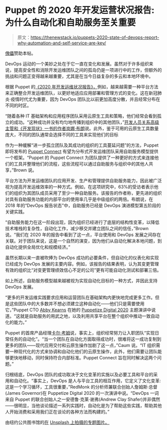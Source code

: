 # Puppet 的 2020 年开发运营状况报告:为什么自动化和自助服务至关重要

> 原文：<https://thenewstack.io/puppets-2020-state-of-devops-report-why-automation-and-self-service-are-key/>

[傀儡](https://puppet.com/)赞助本帖。

DevOps 运动的一个美妙之处在于它一直在变化和发展。虽然对于许多组织来说，提高安全性和消除开发运维团队之间的孤岛仍是一项进行中的工作，但额外的挑战和问题正变得越来越重要，尤其是在当今日益复杂的多云和本地环境中。

根据 Puppet 的[《2020 年开发运维状况报告》，](https://puppet.com/resources/report/2020-state-of-devops-report/)例如，越来越需要一种平台方法来正确整合开发运维团队，以更好地适应应用部署和管理方式的变化。这在新冠肺炎·疫情时代尤为重要，因为 DevOps 团队比以前更加高度分散，并且经常分布在不同的时区。

“随着各种 IT 基础架构和应用程序团队采用云原生工具和策略，他们经常会看到孤立的成功。“这种成功并没有均匀地传播到组织中的其他团队，”[开发人员关系高级主管和《开发现状》一书的作者岚娜·布朗](https://www.linkedin.com/in/alanna-brown-32baa63)说。此外，鉴于可用的云原生工具数量庞大，不同的团队通常会选择不同的工具来实现他们的目标

作为一种缓解“进一步孤立团队及其成功的组织的工具蔓延问题”的方法，Puppet 即将发布的 [Puppet Connect](https://puppet.com/products/puppet-connect/) 有望为分布式开发运维团队采用自助服务模型提供一个框架。“Puppet 的 Puppet Connect 为团队提供了一种更好的方式来连接他们的工具并整理他们的流程，这些流程可以通过自助服务与组织中的其他人共享，”Brown 说。

平台方法为开发运维团队的应用开发、生产和管理提供自助服务能力，因此被广泛视为提高开发运维效率的一种方式。例如，在这项研究中，63%的受访者表示他们的组织为其团队成员采用了至少一种自助服务。该报告的作者称，更先进的组织对具有自助服务功能的内部平台的使用率几乎是中级组织的两倍。布朗说，在 2018 年的“DevOps 报告状态”中，自助服务已经是 DevOps 演进模型第五阶段的关键实践。

“自助服务能力在这一阶段出现，因为组织已经进行了底层的结构性变革，以降低技术堆栈的复杂性，自动化工作，减少移交并建立团队之间的信任，”Brown 说。“我们在 2020 年的报告中看到了这一点，平台使用和 DevOps 发展之间存在关联。对于团队来说，这是一个自然的演变，因为他们从自动化解决本地问题，到自动化提供全局优化和规模经济。”

虽然长期以来一直被吹捧为 DevOps 成功的必要条件，但自动化的仪表化和实现已经成为 DevOps 发展的主要内容。例如，该报告的结果表明，认为其变更管理有效的组织比“对变更管理绩效信心不足的公司”更有可能自动化测试和部署三倍。

如上所述，自助服务模型越来越被视为实现自动化目标的一种方式，并因此支持 DevOps 发展。

“更多的开发运维实践要求应用和运营团队在基础架构内更快地完成更多工作。但是这些团队中的大多数并不想必须建立这种自动化——他们只是需要使用它，”Puppet CTO [Abby Kearns](https://www.linkedin.com/in/abbykearns) 在她的 [Puppetize Digital 2020](https://puppet.com/puppetize/) 主题演讲中说道。“这就是自助服务的用武之地，以及利用共享平台在整个组织中推动一致自动化的能力。”

Puppet 的首席产品经理[卡尔·考姆](https://www.linkedin.com/in/carlcaum)说，事实上，组织经常努力让入职团队“实现日常任务的自动化”。“当一个团队在自动化方面取得成功时，很难将这一成功复制到更多的团队——现代应用交付和云原生操作加剧了这一点，”Caum 说。“IT 组织需要一种现代化的方式来协调和自动化他们的云原生操作，此外，他们需要让团队能够更快地移动，同时保持符合内部标准。Puppet Connect 旨在同时解决这两个问题。”

归根结底，DevOps 团队的成功取决于文化变革的实施以及必要工具和平台的采用和自动化。“事实上，DevOps 是人与平台工具的相互作用，它定义了文化变革:这是一个学习循环，工具很重要，”RedMonk 的分析师兼联合创始人詹姆斯·总督(James Governor)在 Puppetize Digital 2020 的一次演讲中说。“DevOps 一词来自 Puppet 的联合创始人之一安德鲁·克莱·谢弗(Andrew Clay Shafer)并非偶然——很明显，当他谈论描述一系列实践时，自动化是为了帮助这些实践，帮助其他人开始消费和采用我们正在谈论的各种方法而构建的。”

由纽约公共图书馆的[在](https://unsplash.com/@nypl?utm_source=unsplash&utm_medium=referral&utm_content=creditCopyText) [Unsplash 上拍摄的专题图片。](https://unsplash.com/photos/yEauzeZU6xo?utm_source=unsplash&utm_medium=referral&utm_content=creditShareLink)

<svg xmlns:xlink="http://www.w3.org/1999/xlink" viewBox="0 0 68 31" version="1.1"><title>Group</title> <desc>Created with Sketch.</desc></svg>